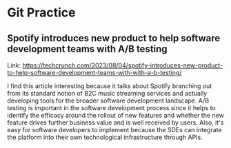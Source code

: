 # Git Practice
## Spotify introduces new product to help software development teams with A/B testing
Link: https://techcrunch.com/2023/08/04/spotify-introduces-new-product-to-help-software-development-teams-with-with-a-b-testing/

I find this article interesting because it talks about Spotify branching out from its standard notion of B2C music streaming services
and actually developing tools for the broader software development landscape. A/B testing is important in the software development
process since it helps to identify the efficacy around the rollout of new features and whether the new feature drives further business
value and is well received by users. Also, it's easy for software developers to implement because the SDEs can integrate the platform
into their own technological infrastructure through APIs.
